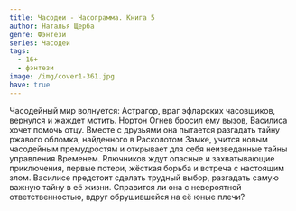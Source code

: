 ```yaml
---
title: Часодеи - Часограмма. Книга 5
author: Наталья Щерба
genre: Фэнтези
series: Часодеи
tags:
  - 16+
  - фэнтези
image: /img/cover1-361.jpg
have: true
---
```

Часодейный мир волнуется: Астрагор, враг эфларских часовщиков, вернулся и жаждет мстить. Нортон Огнев бросил ему вызов, Василиса хочет помочь отцу. Вместе с друзьями она пытается разгадать тайну ржавого обломка, найденного в Расколотом Замке, учится новым часодейным премудростям и открывает для себя неизведанные тайны управления Временем. Rлючников ждут опасные и захватывающие приключения, первые потери, жёсткая борьба и встреча с настоящим злом. Василисе предстоит сделать трудный выбор, разгадать самую важную тайну в её жизни. Справится ли она с невероятной ответственностью, вдруг обрушившейся на её юные плечи?